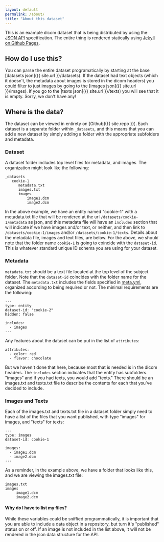 ```yaml
---
layout: default
permalink: /about/
title: "About this dataset"
---
```


This is an example dicom dataset that is being distributed by using the [JSON API](http://jsonapi.org/) specification. The entire thing is rendered statically using [Jekyll on Github Pages](https://help.github.com/articles/using-jekyll-as-a-static-site-generator-with-github-pages/).

## How do I use this?
You can parse the entire dataset programatically by starting at the base [datasets json]({{ site.url }}/datasets). If the dataset had text objects (which it doesn't, the metadata about images is stored in the dicom headers) you could filter to just images by going to the [images json]({{ site.url }}/images). If you go to the [texts json]({{ site.url }}/texts) you will see that it is empty. Sorry, we don't have any!

## Where is the data?
The dataset can be viewed in entirety on [Github]({{ site.repo }}). 
Each dataset is a separate folder within `_datasets`, and this means that you can add a new dataset by simply adding a folder with the appropriate subfolders and metadata. 

### Dataset
A dataset folder includes top level files for metadata, and images. The organization might look like the following:

```
_datasets
   cookie-1
      metadata.txt
      images.txt
      images
          image1.dcm
          image2.dcm
```

In the above example, we have an entity named "cookie-1" with a metadata.txt file that will be rendered at the url `/datasets/cookie-1/metadata` as json, and this metadata file will have an `includes` section that will indicate if we have images and/or text, or neither, and then link to `/datasets/cookie-1/images` and/or `/datasets/cookie-1/texts`. Details about the metadata file, images and text files, are below. For the above, we should note that the folder name `cookie-1` is going to coincide with the `dataset-id`. This is whatever standard unique ID schema you are using for your dataset.

### Metadata
`metadata.txt` should be a text file located at the top level of the subject folder. Note that the `dataset-id` coincides with the folder name for the dataset. The `metadata.txt` includes the fields specified in [meta.yml](https://github.com/expfactory-data/cookies/blob/master/_data/meta.yml), organized according to being required or not. The minimal requirements are the following:

```
---
type: entity
dataset-id: "cookie-2"
hidden: false

includes:
  - images
---
```

Any features about the dataset can be put in the list of `attributes`:

```
attributes:
  - color: red
  - flavor: chocolate
```

But we haven't done that here, because most that is needed is in the dicom headers. The `includes` section indicates that the entity has subfolders "images" and if you had texts, you would add "texts." There should be an images.txt and texts.txt file to describe the contents for each that you've decided to include.


### Images and Texts
Each of the images.txt and texts.txt file in a dataset folder simply need to have a list of the files that you want published, with type "images" for images, and "texts" for texts:

```
---
type: images
dataset-id: cookie-1

images:
  - image1.dcm
  - image2.dcm
---
```

As a reminder, in the example above, we have a folder that looks like this, and we are viewing the images.txt file:

```
images.txt
images
     image1.dcm
     image2.dcm
```


#### Why do I have to list my files?
While these variables could be sniffied programmatically, it is important that you are able to include a data object in a repository, but turn it's "published" status on or off. If an image is not included in the list above, it will not be rendered in the json data structure for the API.
